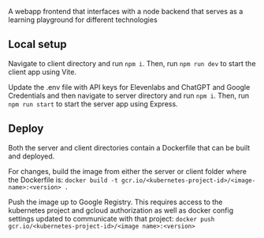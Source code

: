 A webapp frontend that interfaces with a node backend that serves as a learning playground for different technologies

## Local setup

Navigate to client directory and run `npm i`. Then, run `npm run dev` to start the client app using Vite.

Update the .env file with API keys for Elevenlabs and ChatGPT and Google Credentials and then navigate to server directory and run `npm i`. 
Then, run `npm run start` to start the server app using Express.

## Deploy

Both the server and client directories contain a Dockerfile that can be built and deployed.

For changes, build the image from either the server or client folder where the Dockerfile is: `docker build -t gcr.io/<kubernetes-project-id>/<image-name>:<version> .`

Push the image up to Google Registry. This requires access to the kubernetes project and gcloud authorization as well as
docker config settings updated to communicate with that project: `docker push gcr.io/<kubernetes-project-id>/<image name>:<version>`